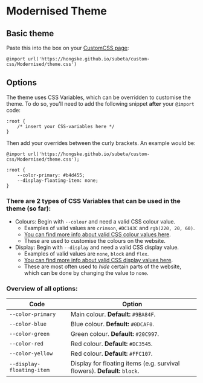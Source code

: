 # Modernised Theme

## Basic theme

Paste this into the box on your [CustomCSS page](https://subeta.net/preferences.php?act=customcss):
```
@import url('https://hongske.github.io/subeta/custom-css/Modernised/theme.css')
```


## Options

The theme uses CSS Variables, which can be overridden to customise the theme.
To do so, you'll need to add the following snippet **after** your `@import` code:
```
:root {
    /* insert your CSS-variables here */
}
```

Then add your overrides between the curly brackets. An example would be:
```
@import url('https://hongske.github.io/subeta/custom-css/Modernised/theme.css');

:root {
    --color-primary: #b4d455;
    --display-floating-item: none;
}
```

### There are 2 types of CSS Variables that can be used in the theme (so far):
- Colours: Begin with `--colour` and need a valid CSS colour value.
  - Examples of valid values are `crimson`, `#DC143C` and `rgb(220, 20, 60)`.
  - [You can find more info about valid CSS colour values here](https://www.w3schools.com/cssref/css_colors_legal.php).
  - These are used to customise the colours on the website.
- Display: Begin with `--display` and need a valid CSS display value.
  - Examples of valid values are `none`, `block` and `flex`.
  - [You can find more info about valid CSS display values here](https://www.w3schools.com/cssref/pr_class_display.php).
  - These are most often used to _hide_ certain parts of the website, which can be done by changing the value to `none`.

### Overview of all options:

| Code                      | Option                                                                    |
|---------------------------|---------------------------------------------------------------------------|
| `--color-primary`         | Main colour. **Default:** `#9BA84F`.                                      |
| `--color-blue`            | Blue colour. **Default:** `#0DCAF0`.                                      |
| `--color-green`           | Green colour. **Default:** `#20C997`.                                     |
| `--color-red`             | Red colour. **Default:** `#DC3545`.                                       |
| `--color-yellow`          | Red colour. **Default:** `#FFC107`.                                       |
| `--display-floating-item` | Display for floating items (e.g. survival flowers). **Default:** `block`. |